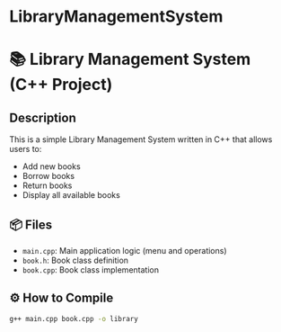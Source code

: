 # LibraryManagementSystem
# 📚 Library Management System (C++ Project)

## Description
This is a simple Library Management System written in C++ that allows users to:
- Add new books
- Borrow books
- Return books
- Display all available books

## 📦 Files
- `main.cpp`: Main application logic (menu and operations)
- `book.h`: Book class definition
- `book.cpp`: Book class implementation

## ⚙️ How to Compile
```bash
g++ main.cpp book.cpp -o library
